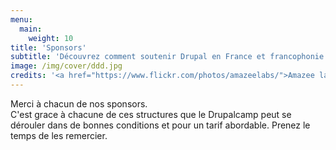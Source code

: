 ```yaml
---
menu:
  main:
    weight: 10
title: 'Sponsors'
subtitle: 'Découvrez comment soutenir Drupal en France et francophonie'
image: /img/cover/ddd.jpg
credits: '<a href="https://www.flickr.com/photos/amazeelabs/">Amazee labs</a> CC BY-NC-SA 2.0'
---
```


Merci à chacun de nos sponsors.\
C'est grace à chacune de ces structures que le Drupalcamp peut se dérouler dans de bonnes conditions et pour un tarif abordable. Prenez le temps de les remercier.
